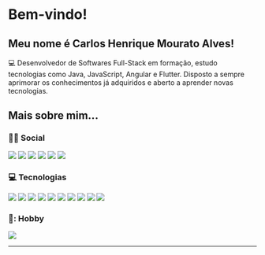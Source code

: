 # Bem-vindo!

## Meu nome é Carlos Henrique Mourato Alves!

:computer: Desenvolvedor de Softwares Full-Stack em formação, estudo tecnologias como Java, JavaScript, Angular e Flutter. Disposto a sempre aprimorar os conhecimentos já adquiridos e aberto a aprender novas tecnologias.

## Mais sobre mim...

### 👩‍💻 Social

<a href="mailto:carloshmourato@gmail.com"><img src="https://img.shields.io/badge/Gmail-D14836?style=for-the-badge&logo=gmail&logoColor=white"></a>
<a href="https://linkedin.com/in/mouratocarlos"><img src="https://img.shields.io/badge/LinkedIn-0077B5?style=for-the-badge&logo=linkedin&logoColor=white"></a>
<a href="https://github.com/mouratocarlos"><img src= "https://img.shields.io/badge/GitHub-100000?style=for-the-badge&logo=github&logoColor=white"></a>
<a href="https://gitlab.com/mouratocarlos"><img src="https://img.shields.io/badge/GitLab-330F63?style=for-the-badge&logo=gitlab&logoColor=white"></a>
<a href="https://facebook.com/mouratocarlos"><img src="https://img.shields.io/badge/Facebook-1877F2?style=for-the-badge&logo=facebook&logoColor=white"></a>
<a href="https://instagram.com/mouratocarlos"><img src="https://img.shields.io/badge/Instagram-E4405F?style=for-the-badge&logo=instagram&logoColor=white"></a>

### :computer: Tecnologias

<a href="#"><img src="https://img.shields.io/badge/Java-ED8B00?style=for-the-badge&logo=java&logoColor=white"></a>
<a href="#"><img src="https://img.shields.io/badge/Spring-6DB33F?style=for-the-badge&logo=spring&logoColor=white"></a>
<a href="#"><img src="https://img.shields.io/badge/Delphi-B22222?style=for-the-badge&logo=delphi&logoColor=white"></a>
<a href="#"><img src="https://img.shields.io/badge/JavaScript-F7DF1E?style=for-the-badge&logo=javascript&logoColor=black"></a>
<a href="#"><img src="https://img.shields.io/badge/Angular-DD0031?style=for-the-badge&logo=angular&logoColor=white"></a>
<a href="#"><img src="https://img.shields.io/badge/Flutter-02569B?style=for-the-badge&logo=flutter&logoColor=white"></a>
<a href="#"><img src="https://img.shields.io/badge/HTML5-E34F26?style=for-the-badge&logo=html5&logoColor=white"></a>
<a href="#"><img src="https://img.shields.io/badge/CSS3-1572B6?style=for-the-badge&logo=css3&logoColor=white"></a>
<a href="#"><img src="https://img.shields.io/badge/MySQL-00000F?style=for-the-badge&logo=mysql&logoColor=white"></a>
<a href="#"><img src="https://img.shields.io/badge/PostgreSQL-316192?style=for-the-badge&logo=postgresql&logoColor=white"></a>

### 🎸: Hobby
<a href="https://www.youtube.com/channel/UCqOxkQNqenIJLz3x6174Vvg"><img src="https://img.shields.io/badge/YouTube-FF0000?style=for-the-badge&logo=youtube&logoColor=white"></a>

----------------------------------------------------------------------------------
